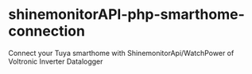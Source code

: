 # shinemonitorAPI-php-smarthome-connection
Connect your Tuya smarthome with ShinemonitorApi/WatchPower of Voltronic Inverter Datalogger
